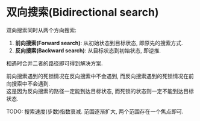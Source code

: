 # 双向搜索(Bidirectional search)

双向搜索同时从两个方向搜索:

1. **前向搜索(Forward search)**: 从初始状态到目标状态, 即原先的搜索方式.
2. **反向搜索(Backward search)**: 从目标状态到初始状态, 即逆推.

相遇时合并二者的路径即可得到解决方案.

前向搜索遇到的死锁情况在反向搜索中不会遇到, 而反向搜索遇到的死锁情况在前向搜索中不会遇到.  
这是因为反向搜索的路径一定能到达目标状态, 而死锁的状态则一定不能到达目标状态.

TODO: 搜索速度(步数)指数衰减. 范围逐渐扩大, 两个范围存在一个焦点即可.
